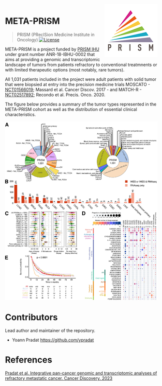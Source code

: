 <img src="img/logo_prism.png" align="right" />

# META-PRISM
> PRISM (PRecISion Medicine Institute in Oncology)
[![License](https://img.shields.io/badge/License-BSD_3--Clause-blue.svg)](https://opensource.org/licenses/BSD-3-Clause)

META-PRISM is a project funded by [PRISM IHU](https://www.gustaveroussy.fr/fr/prism-ifi) under grant number
ANR-18-IBHU-0002 that aims at providing a genomic and transcriptomic landscape of tumors from patients refractory to
conventional treatmnents or with limited therapeutic
options (most notably, rare tumors).

All 1,031 patients included in the project were adult patients with solid tumor that were biopsied at entry into
the precision medicine trials MOSCATO - [NCT01566019](https://clinicaltrials.gov/ct2/show/NCT01566019); Massard et al.
Cancer Discov. 2017 - and MATCH-R - [NCT02517892](https://clinicaltrials.gov/ct2/show/NCT02517892); Recondo et al.
Precis. Onco. 2020.

The figure below provides a summary of the tumor types represented in the META-PRISM cohort as well as the distribution
of essential clinical characteristics.

<img src="img/F1.jpg" align="middle" />

# Contributors

Lead author and maintainer of the repository.
- Yoann Pradat <https://github.com/ypradat>

# References

[Pradat et al. Integrative pan-cancer genomic and transcriptomic analyses of refractory metastatic cancer. Cancer
Discovery. 2023](https://aacrjournals.org/cancerdiscovery/article/doi/10.1158/2159-8290.CD-22-0966/718563/Integrative-pan-cancer-genomic-and-transcriptomic)
